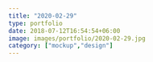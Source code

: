 ```yaml
---
title: "2020-02-29"
type: portfolio
date: 2018-07-12T16:54:54+06:00
image: images/portfolio/2020-02-29.jpg
category: ["mockup","design"]
---
```


